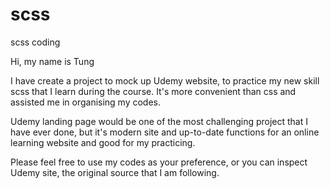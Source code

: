 # scss
scss coding

Hi, my name is Tung

I have create a project to mock up Udemy website, to practice my new skill scss that I learn during the course. It's more convenient than css and assisted me in organising my codes.

Udemy landing page would be one of the most challenging project that I have ever done, but it's modern site and up-to-date functions for an online learning website and good for my practicing.

Please feel free to use my codes as your preference, or you can inspect Udemy site, the original source that I am following.
